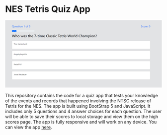 # NES Tetris Quiz App

![NES Tetris Quiz App Cover Photo](image.png)

This repository contains the code for a quiz app that tests your knowledge of the events and records that happened involving the NTSC release of Tetris for the NES. The app is built using BootStrap 5 and JavaScript. It includes only 5 questions and 4 answer choices for each question. The user will be able to save their scores to local storage and view them on the high scores page. The app is fully responsive and will work on any device. You can view the app <a href="https://quiz-app-030o.onrender.com" target="_blank">here</a>.